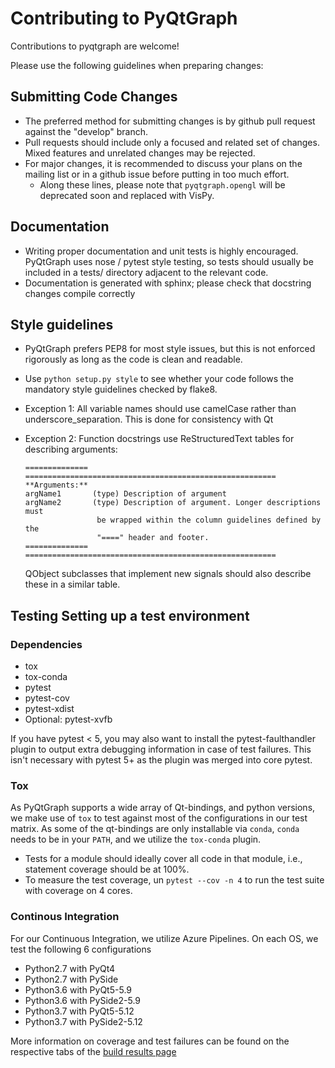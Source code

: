 # Contributing to PyQtGraph

Contributions to pyqtgraph are welcome! 

Please use the following guidelines when preparing changes:

## Submitting Code Changes

* The preferred method for submitting changes is by github pull request against the "develop" branch.
* Pull requests should include only a focused and related set of changes. Mixed features and unrelated changes may be rejected.
* For major changes, it is recommended to discuss your plans on the mailing list or in a github issue before putting in too much effort.
  * Along these lines, please note that `pyqtgraph.opengl` will be deprecated soon and replaced with VisPy.

## Documentation

* Writing proper documentation and unit tests is highly encouraged. PyQtGraph uses nose / pytest style testing, so tests should usually be included in a tests/ directory adjacent to the relevant code. 
* Documentation is generated with sphinx; please check that docstring changes compile correctly

## Style guidelines

* PyQtGraph prefers PEP8 for most style issues, but this is not enforced rigorously as long as the code is clean and readable.
* Use `python setup.py style` to see whether your code follows the mandatory style guidelines checked by flake8.
* Exception 1: All variable names should use camelCase rather than underscore_separation. This is done for consistency with Qt
* Exception 2: Function docstrings use ReStructuredText tables for describing arguments:

  ```text
  ============== ========================================================
  **Arguments:**
  argName1       (type) Description of argument
  argName2       (type) Description of argument. Longer descriptions must
                  be wrapped within the column guidelines defined by the
                  "====" header and footer.
  ============== ========================================================
  ```

  QObject subclasses that implement new signals should also describe 
  these in a similar table.
  
## Testing Setting up a test environment

### Dependencies

* tox
* tox-conda
* pytest
* pytest-cov
* pytest-xdist
* Optional: pytest-xvfb

If you have pytest < 5, you may also want to install the pytest-faulthandler
plugin to output extra debugging information in case of test failures. This
isn't necessary with pytest 5+ as the plugin was merged into core pytest.

### Tox

As PyQtGraph supports a wide array of Qt-bindings, and python versions, we make use of `tox` to test against most of the configurations in our test matrix.  As some of the qt-bindings are only installable via `conda`, `conda` needs to be in your `PATH`, and we utilize the `tox-conda` plugin.

* Tests for a module should ideally cover all code in that module, i.e., statement coverage should be at 100%.
* To measure the test coverage, un `pytest --cov -n 4` to run the test suite with coverage on 4 cores.

### Continous Integration

For our Continuous Integration, we utilize Azure Pipelines.  On each OS, we test the following 6 configurations

* Python2.7 with PyQt4
* Python2.7 with PySide
* Python3.6 with PyQt5-5.9
* Python3.6 with PySide2-5.9
* Python3.7 with PyQt5-5.12
* Python3.7 with PySide2-5.12

More information on coverage and test failures can be found on the respective tabs of the [build results page](https://dev.azure.com/pyqtgraph/pyqtgraph/_build?definitionId=1)
